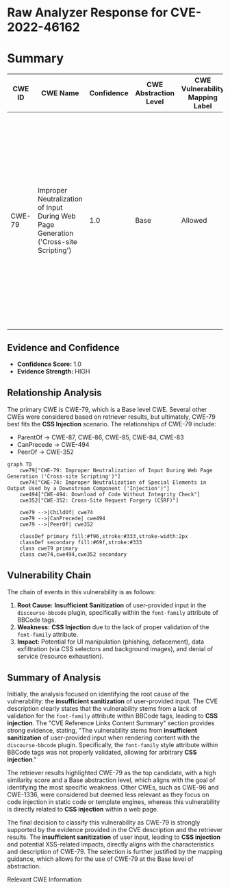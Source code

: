 # Raw Analyzer Response for CVE-2022-46162

# Summary
| CWE ID | CWE Name | Confidence | CWE Abstraction Level | CWE Vulnerability Mapping Label | CWE-Vulnerability Mapping Notes |
|---|---|---|---|---|---|
| CWE-79 | Improper Neutralization of Input During Web Page Generation ('Cross-site Scripting') | 1.0 | Base | Allowed | Primary CWE. The **CSS injection** vulnerability, caused by **insufficient sanitization**, allows the injection of malicious CSS code, which aligns with the CWE's description of failing to neutralize user-controllable input before it is placed in output used as a web page. |

## Evidence and Confidence

*   **Confidence Score:** 1.0
*   **Evidence Strength:** HIGH

## Relationship Analysis
The primary CWE is CWE-79, which is a Base level CWE. Several other CWEs were considered based on retriever results, but ultimately, CWE-79 best fits the **CSS Injection** scenario. The relationships of CWE-79 include:
  - ParentOf -> CWE-87, CWE-86, CWE-85, CWE-84, CWE-83
  - CanPrecede -> CWE-494
  - PeerOf -> CWE-352

```mermaid
graph TD
    cwe79["CWE-79: Improper Neutralization of Input During Web Page Generation ('Cross-site Scripting')"]
    cwe74["CWE-74: Improper Neutralization of Special Elements in Output Used by a Downstream Component ('Injection')"]
    cwe494["CWE-494: Download of Code Without Integrity Check"]
    cwe352["CWE-352: Cross-Site Request Forgery (CSRF)"]
    
    cwe79 -->|ChildOf| cwe74
    cwe79 -->|CanPrecede| cwe494
    cwe79 -->|PeerOf| cwe352
    
    classDef primary fill:#f96,stroke:#333,stroke-width:2px
    classDef secondary fill:#69f,stroke:#333
    class cwe79 primary
    class cwe74,cwe494,cwe352 secondary
```

## Vulnerability Chain
The chain of events in this vulnerability is as follows:
  1. **Root Cause:** **Insufficient Sanitization** of user-provided input in the `discourse-bbcode` plugin, specifically within the `font-family` attribute of BBCode tags.
  2. **Weakness:** **CSS Injection** due to the lack of proper validation of the `font-family` attribute.
  3. **Impact:** Potential for UI manipulation (phishing, defacement), data exfiltration (via CSS selectors and background images), and denial of service (resource exhaustion).

## Summary of Analysis
Initially, the analysis focused on identifying the root cause of the vulnerability: the **insufficient sanitization** of user-provided input. The CVE description clearly states that the vulnerability stems from a lack of validation for the `font-family` attribute within BBCode tags, leading to **CSS injection**. The "CVE Reference Links Content Summary" section provides strong evidence, stating, "The vulnerability stems from **insufficient sanitization** of user-provided input when rendering content with the `discourse-bbcode` plugin. Specifically, the `font-family` style attribute within BBCode tags was not properly validated, allowing for arbitrary **CSS injection**."

The retriever results highlighted CWE-79 as the top candidate, with a high similarity score and a Base abstraction level, which aligns with the goal of identifying the most specific weakness. Other CWEs, such as CWE-96 and CWE-1336, were considered but deemed less relevant as they focus on code injection in static code or template engines, whereas this vulnerability is directly related to **CSS injection** within a web page.

The final decision to classify this vulnerability as CWE-79 is strongly supported by the evidence provided in the CVE description and the retriever results. The **insufficient sanitization** of user input, leading to **CSS injection** and potential XSS-related impacts, directly aligns with the characteristics and description of CWE-79. The selection is further justified by the mapping guidance, which allows for the use of CWE-79 at the Base level of abstraction.

Relevant CWE Information: